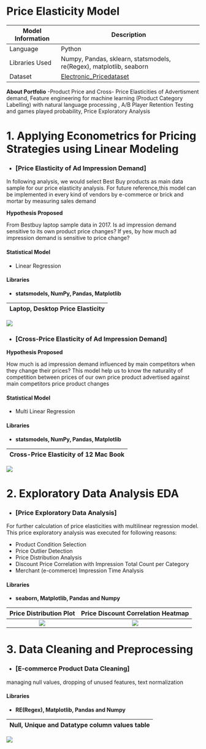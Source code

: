 # Price Elasticity Model

| Model Information | Description |
| --- | --- |
|Language| Python|
|Libraries Used| Numpy, Pandas, sklearn, statsmodels, re(Regex), matplotlib, seaborn|
| Dataset | [Electronic_Pricedataset](https://www.kaggle.com/datafiniti/electronic-products-prices)|


**About Portfolio** -Product Price and Cross- Price Elasticities of Advertisment demand, Feature engineering for machine learning (Product Category Labelling) with natural language processing , A/B Player Retention Testing and  games played probability, Price Exploratory Analysis

# 1. Applying Econometrics for Pricing Strategies using Linear Modeling #

- ### [Price Elasticity of Ad Impression Demand]
In following analysis, we would select Best Buy products as main data sample for our price elasticity analysis. For future reference,this model can be implemented in every kind of vendors by e-commerce or brick and mortar by measuring sales demand

 **Hypothesis Proposed**

From Bestbuy laptop sample data in 2017. Is ad impression demand sensitive to its own product price changes? If yes, by how much ad impression demand is sensitive to price change?
 
#### Statistical Model

- Linear Regression

 #### Libraries
 
- **statsmodels, NumPy, Pandas, Matplotlib**

Laptop, Desktop Price Elasticity     |
:-------------------------:|
![](https://github.com/Ankit-Sharma1404/Price-Elasticity-Model/blob/main/Images/1.png)


- ### [Cross-Price Elasticity of Ad Impression Demand]

 **Hypothesis Proposed**

 How much is ad impression demand influenced by main competitors when they change their prices?
 This model help us to know the naturality of competition between prices of our own price product advertised against main competitors price product changes

#### Statistical Model

- Multi Linear Regression

 #### Libraries
 
- **statsmodels, NumPy, Pandas, Matplotlib**

Cross-Price Elasticity of 12 Mac Book     |
:-------------------------:|
![](https://github.com/Ankit-Sharma1404/Price-Elasticity-Model/blob/main/Images/2.png)

# 2. Exploratory Data Analysis EDA #
 
- ### [Price Exploratory Data Analysis]

For further calculation of price elasticities with multilinear regression model. This price exploratory analysis was executed for following reasons:

- Product Condition Selection
- Price Outlier Detection
- Price Distribution Analysis
- Discount Price Correlation with Impression Total Count per Category
- Merchant (e-commerce) Impression Time Analysis

#### Libraries 

- **seaborn, Matplotlib, Pandas and Numpy**  

Price Distribution Plot     | Price Discount Correlation Heatmap
:-------------------------:|:-------------------------:
![](https://github.com/Ankit-Sharma1404/Price-Elasticity-Model/blob/main/Images/3.png)  |  ![](https://github.com/Ankit-Sharma1404/Price-Elasticity-Model/blob/main/Images/4.png)


# 3. Data Cleaning and Preprocessing #


 - ### [E-commerce Product Data Cleaning]
 managing null values, dropping of unused features, text normalization 

#### Libraries 
- **RE(Regex), Matplotlib, Pandas and Numpy**  

Null, Unique and Datatype column values table    |
:-------------------------:|
![](https://github.com/Ankit-Sharma1404/Price-Elasticity-Model/blob/main/Images/5.png)
